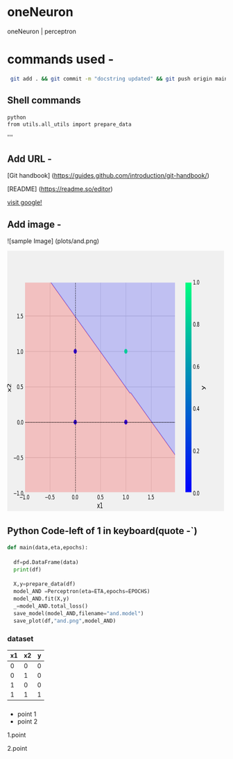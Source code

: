# oneNeuron
oneNeuron | perceptron

# commands used -
 
``` bash
 git add . && git commit -m "docstring updated" && git push origin main
 ``` 
## Shell commands
```
python
from utils.all_utils import prepare_data
```

'''
## Add URL -
[Git handbook] (https://guides.github.com/introduction/git-handbook/)

[README] (https://readme.so/editor)

<a href="https://www.google.com">visit google! </a>

## Add image - 
![sample Image] (plots/and.png)

<img src="plots/and.png" alt="Girl in a jacket" width="500" height="600">

## Python Code-left of 1 in keyboard(quote -`)

```python 
def main(data,eta,epochs):
  
  df=pd.DataFrame(data)
  print(df)

  X,y=prepare_data(df)
  model_AND =Perceptron(eta=ETA,epochs=EPOCHS)
  model_AND.fit(X,y)
  _=model_AND.total_loss()
  save_model(model_AND,filename="and.model")
  save_plot(df,"and.png",model_AND)
```

### dataset
x1 | x2 | y
-|-|-
0|0|0
0|1|0
1|0|0
1|1|1

###
* point 1
* point 2

1.point 

2.point



  
 
  